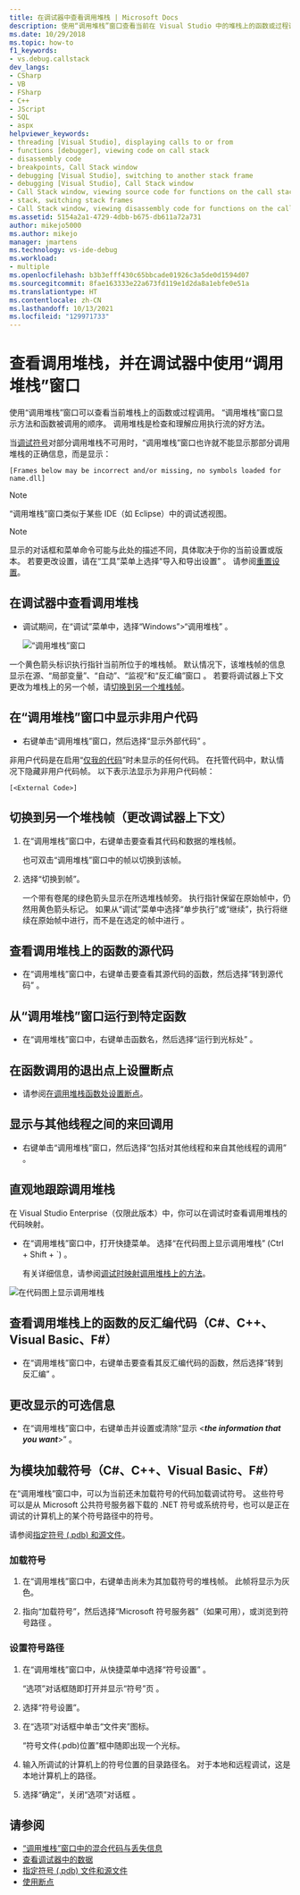 ```yaml
---
title: 在调试器中查看调用堆栈 | Microsoft Docs
description: 使用“调用堆栈”窗口查看当前在 Visual Studio 中的堆栈上的函数或过程调用。
ms.date: 10/29/2018
ms.topic: how-to
f1_keywords:
- vs.debug.callstack
dev_langs:
- CSharp
- VB
- FSharp
- C++
- JScript
- SQL
- aspx
helpviewer_keywords:
- threading [Visual Studio], displaying calls to or from
- functions [debugger], viewing code on call stack
- disassembly code
- breakpoints, Call Stack window
- debugging [Visual Studio], switching to another stack frame
- debugging [Visual Studio], Call Stack window
- Call Stack window, viewing source code for functions on the call stack
- stack, switching stack frames
- Call Stack window, viewing disassembly code for functions on the call stack
ms.assetid: 5154a2a1-4729-4dbb-b675-db611a72a731
author: mikejo5000
ms.author: mikejo
manager: jmartens
ms.technology: vs-ide-debug
ms.workload:
- multiple
ms.openlocfilehash: b3b3efff430c65bbcade01926c3a5de0d1594d07
ms.sourcegitcommit: 8fae163333e22a673fd119e1d2da8a1ebfe0e51a
ms.translationtype: HT
ms.contentlocale: zh-CN
ms.lasthandoff: 10/13/2021
ms.locfileid: "129971733"
---
```

# <a name="view-the-call-stack-and-use-the-call-stack-window-in-the-debugger"></a>查看调用堆栈，并在调试器中使用“调用堆栈”窗口

使用“调用堆栈”窗口可以查看当前堆栈上的函数或过程调用。 “调用堆栈”窗口显示方法和函数被调用的顺序。 调用堆栈是检查和理解应用执行流的好方法。

当[调试符号](#bkmk_symbols)对部分调用堆栈不可用时，“调用堆栈”窗口也许就不能显示那部分调用堆栈的正确信息，而是显示：

`[Frames below may be incorrect and/or missing, no symbols loaded for name.dll]`

> [!NOTE]
> “调用堆栈”窗口类似于某些 IDE（如 Eclipse）中的调试透视图。

> [!NOTE]
> 显示的对话框和菜单命令可能与此处的描述不同，具体取决于你的当前设置或版本。 若要更改设置，请在“工具”菜单上选择“导入和导出设置” 。  请参阅[重置设置](../ide/environment-settings.md#reset-settings)。

## <a name="view-the-call-stack-while-in-the-debugger"></a>在调试器中查看调用堆栈

- 调试期间，在“调试”菜单中，选择“Windows”>“调用堆栈” 。

  ![“调用堆栈”窗口](../debugger/media/dbg_basics_callstack_window.png "CallStackWindow")

一个黄色箭头标识执行指针当前所位于的堆栈帧。 默认情况下，该堆栈帧的信息显示在源、“局部变量”、“自动”、“监视”和“反汇编”窗口   。 若要将调试器上下文更改为堆栈上的另一个帧，请[切换到另一个堆栈帧](#bkmk_switch)。

## <a name="display-non-user-code-in-the-call-stack-window"></a>在“调用堆栈”窗口中显示非用户代码

- 右键单击“调用堆栈”窗口，然后选择“显示外部代码” 。

非用户代码是在启用“[仅我的代码](../debugger/just-my-code.md)”时未显示的任何代码。 在托管代码中，默认情况下隐藏非用户代码帧。 以下表示法显示为非用户代码帧：

`[<External Code>]`

## <a name="switch-to-another-stack-frame-change-the-debugger-context"></a><a name="bkmk_switch"></a> 切换到另一个堆栈帧（更改调试器上下文）

1. 在“调用堆栈”窗口中，右键单击要查看其代码和数据的堆栈帧。

    也可双击“调用堆栈”窗口中的帧以切换到该帧。

2. 选择“切换到帧”。

     一个带有卷尾的绿色箭头显示在所选堆栈帧旁。 执行指针保留在原始帧中，仍然用黄色箭头标记。 如果从“调试”菜单中选择“单步执行”或“继续”，执行将继续在原始帧中进行，而不是在选定的帧中进行  。

## <a name="view-the-source-code-for-a-function-on-the-call-stack"></a>查看调用堆栈上的函数的源代码

- 在“调用堆栈”窗口中，右键单击要查看其源代码的函数，然后选择“转到源代码” 。

## <a name="run-to-a-specific-function-from-the-call-stack-window"></a>从“调用堆栈”窗口运行到特定函数

- 在“调用堆栈”窗口中，右键单击函数名，然后选择“运行到光标处” 。

## <a name="set-a-breakpoint-on-the-exit-point-of-a-function-call"></a>在函数调用的退出点上设置断点

- 请参阅[在调用堆栈函数处设置断点](../debugger/using-breakpoints.md#BKMK_Set_a_breakpoint_from_debugger_windows)。

## <a name="display-calls-to-or-from-another-thread"></a>显示与其他线程之间的来回调用

- 右键单击“调用堆栈”窗口，然后选择“包括对其他线程和来自其他线程的调用” 。

## <a name="visually-trace-the-call-stack"></a>直观地跟踪调用堆栈

在 Visual Studio Enterprise（仅限此版本）中，你可以在调试时查看调用堆栈的代码映射。

- 在“调用堆栈”窗口中，打开快捷菜单。 选择“在代码图上显示调用堆栈” (Ctrl + Shift + `)   。

    有关详细信息，请参阅[调试时映射调用堆栈上的方法](../debugger/map-methods-on-the-call-stack-while-debugging-in-visual-studio.md)。

![在代码图上显示调用堆栈](../debugger/media/dbg_basics_show_call_stack_on_code_map.gif "ShowCallStackOnCodeMap")

## <a name="view-the-disassembly-code-for-a-function-on-the-call-stack-c-c-visual-basic-f"></a>查看调用堆栈上的函数的反汇编代码（C#、C++、Visual Basic、F#）

- 在“调用堆栈”窗口中，右键单击要查看其反汇编代码的函数，然后选择“转到反汇编” 。

## <a name="change-the-optional-information-displayed"></a>更改显示的可选信息

- 在“调用堆栈”窗口中，右键单击并设置或清除“显示 \<**_the information that you want_**>” 。

## <a name="load-symbols-for-a-module-c-c-visual-basic-f"></a><a name="bkmk_symbols"></a> 为模块加载符号（C#、C++、Visual Basic、F#）

在“调用堆栈”窗口中，可以为当前还未加载符号的代码加载调试符号。 这些符号可以是从 Microsoft 公共符号服务器下载的 .NET 符号或系统符号，也可以是正在调试的计算机上的某个符号路径中的符号。

请参阅[指定符号 (.pdb) 和源文件](../debugger/specify-symbol-dot-pdb-and-source-files-in-the-visual-studio-debugger.md)。

### <a name="to-load-symbols"></a>加载符号

1. 在“调用堆栈”窗口中，右键单击尚未为其加载符号的堆栈帧。 此帧将显示为灰色。

2. 指向“加载符号”，然后选择“Microsoft 符号服务器”（如果可用），或浏览到符号路径 。

### <a name="to-set-the-symbol-path"></a>设置符号路径

1. 在“调用堆栈”窗口中，从快捷菜单中选择“符号设置” 。

     “选项”对话框随即打开并显示“符号”页 。

2. 选择“符号设置”。

3. 在“选项”对话框中单击“文件夹”图标。

     “符号文件(.pdb)位置”框中随即出现一个光标。

4. 输入所调试的计算机上的符号位置的目录路径名。 对于本地和远程调试，这是本地计算机上的路径。

5. 选择“确定”，关闭“选项”对话框 。

## <a name="see-also"></a>请参阅

- [“调用堆栈”窗口中的混合代码与丢失信息](../debugger/mixed-code-and-missing-information-in-the-call-stack-window.md)
- [查看调试器中的数据](../debugger/viewing-data-in-the-debugger.md)
- [指定符号 (.pdb) 文件和源文件](../debugger/specify-symbol-dot-pdb-and-source-files-in-the-visual-studio-debugger.md)
- [使用断点](../debugger/using-breakpoints.md)